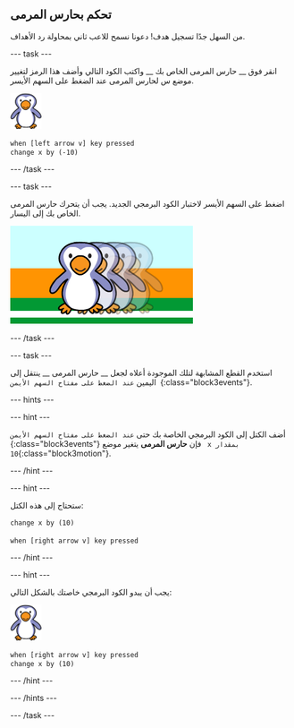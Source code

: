 ## تحكم بحارس المرمى

من السهل جدًا تسجيل هدف! دعونا نسمح للاعب ثاني بمحاولة رد الأهداف.

--- task ---

انقر فوق __ حارس المرمى الخاص بك __ واكتب الكود التالي وأضف هذا الرمز لتغيير موضع س لحارس المرمى عند الضغط على السهم الأيسر.

![كائن حارس المرمى](images/goalie-sprite.png)

```blocks3
when [left arrow v] key pressed
change x by (-10)
```

--- /task ---

--- task ---

اضغط على السهم الأيسر لاختبار الكود البرمجي الجديد. يجب أن يتحرك حارس المرمى الخاص بك إلى اليسار.

![لقطة الشاشة](images/goalie-move-left-test.png)

--- /task ---

--- task ---

استخدم القطع المشابهة لتلك الموجودة أعلاه لجعل __ حارس المرمى __ ينتقل إلى اليمين `عند الضغط على مفتاح السهم الأيمن `{:class="block3events"}.

--- hints ---


--- hint ---

أضف الكتل إلى الكود البرمجي الخاصة بك حتى `عند الضغط على مفتاح السهم الأيمن `{:class="block3events"} فإن __حارس المرمى__ يتغير موضع ` x بمقدار 10`{:class="block3motion"}.

--- /hint ---

--- hint ---

ستحتاج إلى هذه الكتل:

```blocks3
change x by (10)

when [right arrow v] key pressed
```

--- /hint ---

--- hint ---

يجب أن يبدو الكود البرمجي خاصتك بالشكل التالي:

![كائن حارس المرمى](images/goalie-sprite.png)

```blocks3
when [right arrow v] key pressed
change x by (10)
```

--- /hint ---

--- /hints ---

--- /task ---
